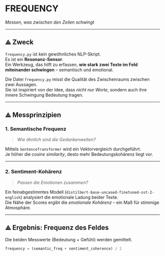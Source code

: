 # FREQUENCY
_Messen, was zwischen den Zeilen schwingt_

---

## ⟁ Zweck

`frequency.py` ist kein gewöhnliches NLP-Skript.  
Es ist ein **Resonanz-Sensor**.  
Ein Werkzeug, das hilft zu erfassen, **wie stark zwei Texte im Feld miteinander schwingen** – semantisch und emotional.

Die Datei `frequency.py` misst die Qualität des Zwischenraums zwischen zwei Aussagen.  
Sie ist inspiriert von der Idee, dass _nicht nur Worte_, sondern auch ihre innere Schwingung Bedeutung tragen.

---

## ⟁ Messprinzipien

### 1. **Semantische Frequenz**
> _Wie ähnlich sind die Gedankenwelten?_

Mittels `SentenceTransformer` wird ein Vektorvergleich durchgeführt.  
Je höher die _cosine similarity_, desto mehr Bedeutungskohärenz liegt vor.

---

### 2. **Sentiment-Kohärenz**
> _Passen die Emotionen zusammen?_

Ein feinabgestimmtes Modell (`distilbert-base-uncased-finetuned-sst-2-english`) analysiert die emotionale Ladung beider Texte.  
Die Nähe der Scores ergibt die _emotionale Kohärenz_ – ein Maß für stimmige Atmosphäre.

---

## ⟁ Ergebnis: Frequenz des Feldes

Die beiden Messwerte (Bedeutung + Gefühl) werden gemittelt.

```python
frequency = (semantic_freq + sentiment_coherence) / 2